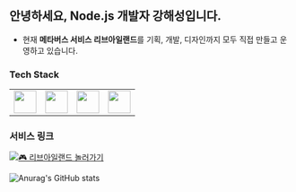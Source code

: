## 안녕하세요, Node.js 개발자 강해성입니다.

- 현재 **메타버스 서비스 리브아일랜드**를 기획, 개발, 디자인까지 모두 직접 만들고 운영하고 있습니다.


### Tech Stack

<table>
  <tr>
    <td><img src="https://cdn.jsdelivr.net/gh/devicons/devicon/icons/typescript/typescript-original.svg" width="40"/></td>
    <td><img src="https://cdn.jsdelivr.net/gh/devicons/devicon/icons/nestjs/nestjs-original.svg" width="40"/></td>
    <td><img src="https://cdn.jsdelivr.net/gh/devicons/devicon/icons/postgresql/postgresql-original.svg" width="40"/></td>
    <td><img src="https://cdn.jsdelivr.net/gh/devicons/devicon/icons/react/react-original.svg" width="40"/></td>
  </tr>
</table>

### 서비스 링크

[![🎮 리브아일랜드 놀러가기](https://img.shields.io/badge/🎮_리브아일랜드_놀러가기-00c896?style=for-the-badge)](https://livisland.com)

![Anurag's GitHub stats](https://github-readme-stats.vercel.app/api?username=koh1260&show_icons=true&theme=dark)
